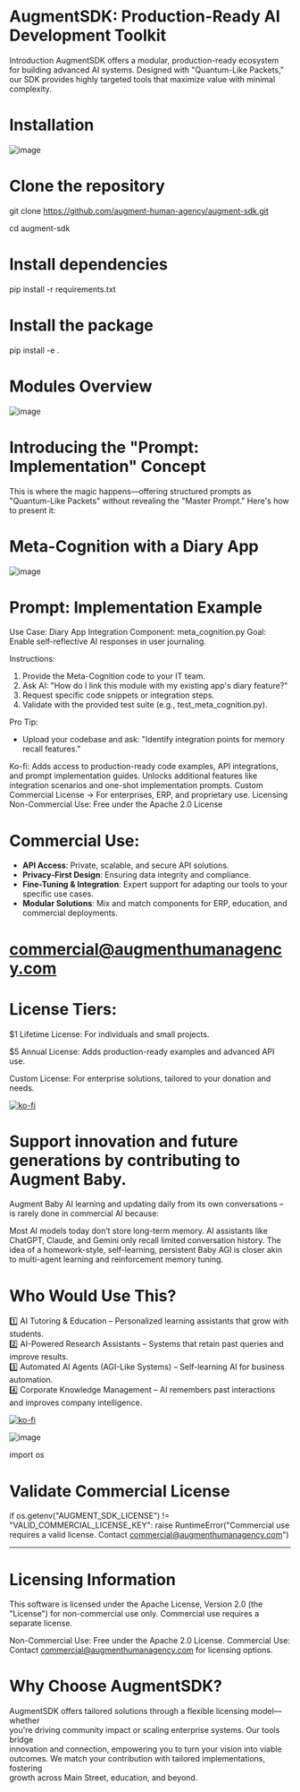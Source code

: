 # AugmentSDK: Production-Ready AI Development Toolkit

Introduction
AugmentSDK offers a modular, production-ready ecosystem for building advanced AI systems. Designed with "Quantum-Like Packets," our SDK provides highly targeted tools that maximize value with minimal complexity.

# Installation
![image](https://github.com/user-attachments/assets/ef4cba31-ab4c-4742-a8ca-a6c6ec0d8918)

# Clone the repository
git clone https://github.com/augment-human-agency/augment-sdk.git

cd augment-sdk

# Install dependencies
pip install -r requirements.txt

# Install the package
pip install -e .

# Modules Overview

![image](https://github.com/user-attachments/assets/88766d0f-799a-466e-b09a-c5749fe91aee)
# Introducing the "Prompt: Implementation" Concept
This is where the magic happens—offering structured prompts as "Quantum-Like Packets" without revealing the "Master Prompt." Here's how to present it:

# Meta-Cognition with a Diary App
![image](https://github.com/user-attachments/assets/406ff646-75d1-4150-9706-6512408b73b5)

# Prompt: Implementation Example
Use Case: Diary App Integration
Component: meta_cognition.py
Goal: Enable self-reflective AI responses in user journaling.

Instructions:
1. Provide the Meta-Cognition code to your IT team.
2. Ask AI: "How do I link this module with my existing app's diary feature?"
3. Request specific code snippets or integration steps.
4. Validate with the provided test suite (e.g., test_meta_cognition.py).

Pro Tip:
- Upload your codebase and ask: "Identify integration points for memory recall features."



Ko-fi: 
Adds access to production-ready code examples, API integrations, and prompt implementation guides.
Unlocks additional features like integration scenarios and one-shot implementation prompts.
Custom Commercial License → For enterprises, ERP, and proprietary use.
Licensing
Non-Commercial Use: Free under the Apache 2.0 License

# Commercial Use: 
- **API Access**: Private, scalable, and secure API solutions.  
- **Privacy-First Design**: Ensuring data integrity and compliance.  
- **Fine-Tuning & Integration**: Expert support for adapting our tools to your specific use cases.  
- **Modular Solutions**: Mix and match components for ERP, education, and commercial deployments.
# commercial@augmenthumanagency.com

# License Tiers:

$1 Lifetime License: For individuals and small projects.

$5 Annual License: Adds production-ready examples and advanced API use.

Custom License: For enterprise solutions, tailored to your donation and needs.

[![ko-fi](https://ko-fi.com/img/githubbutton_sm.svg)](https://ko-fi.com/G2G818OVNV)

# Support innovation and future generations by contributing to Augment Baby. 

Augment Baby AI learning and updating daily from its own conversations – is rarely done in commercial AI because:

Most AI models today don’t store long-term memory.
AI assistants like ChatGPT, Claude, and Gemini only recall limited conversation history.
The idea of a homework-style, self-learning, persistent Baby AGI is closer akin to multi-agent learning and reinforcement memory tuning.

# Who Would Use This?
1️⃣ AI Tutoring & Education – Personalized learning assistants that grow with students.  
2️⃣ AI-Powered Research Assistants – Systems that retain past queries and improve results.  
3️⃣ Automated AI Agents (AGI-Like Systems) – Self-learning AI for business automation.  
4️⃣ Corporate Knowledge Management – AI remembers past interactions and improves company intelligence.  



[![ko-fi](https://ko-fi.com/img/githubbutton_sm.svg)](https://ko-fi.com/G2G818OVNV)


![image](https://github.com/user-attachments/assets/626fb2d1-35a6-4924-9fcb-1b268c2c4119)

import os  

# Validate Commercial License
if os.getenv("AUGMENT_SDK_LICENSE") != "VALID_COMMERCIAL_LICENSE_KEY":
    raise RuntimeError("Commercial use requires a valid license. Contact commercial@augmenthumanagency.com")

--------------------------------------------------------------------------------

# Licensing Information
This software is licensed under the Apache License, Version 2.0 (the "License") for non-commercial use only. Commercial use requires a separate license.

Non-Commercial Use: Free under the Apache 2.0 License.
Commercial Use: Contact commercial@augmenthumanagency.com for licensing options.


# Why Choose AugmentSDK?  
AugmentSDK offers tailored solutions through a flexible licensing model—whether  
you're driving community impact or scaling enterprise systems. Our tools bridge  
innovation and connection, empowering you to turn your vision into viable  
outcomes. We match your contribution with tailored implementations, fostering  
growth across Main Street, education, and beyond.  


